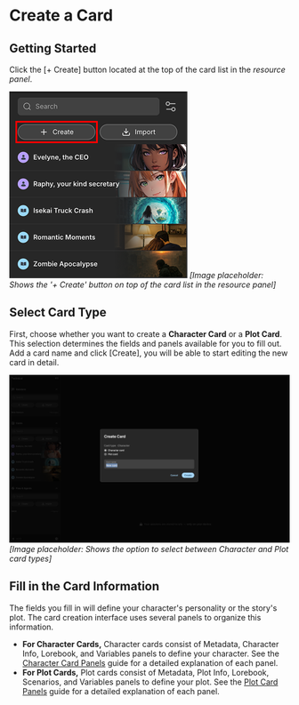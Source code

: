 # Create a Card

## Getting Started

Click the [+ Create] button located at the top of the card list in the *resource panel*.

![Create card button](./images/create-card-button.png)
*[Image placeholder: Shows the '+ Create' button on top of the card list in the resource panel]*

## Select Card Type

First, choose whether you want to create a **Character Card** or a **Plot Card**. This selection determines the fields and panels available for you to fill out.
Add a card name and click [Create], you will be able to start editing the new card in detail.

![Select card type](./images/select-card-type.png)
*[Image placeholder: Shows the option to select between Character and Plot card types]*

## Fill in the Card Information

The fields you fill in will define your character's personality or the story's plot. The card creation interface uses several panels to organize this information.

- **For Character Cards,** Character cards consist of Metadata, Character Info, Lorebook, and Variables panels to define your character. See the [Character Card Panels](./character-card.md) guide for a detailed explanation of each panel.
- **For Plot Cards,** Plot cards consist of Metadata, Plot Info, Lorebook, Scenarios, and Variables panels to define your plot. See the [Plot Card Panels](./plot-card.md) guide for a detailed explanation of each panel.
